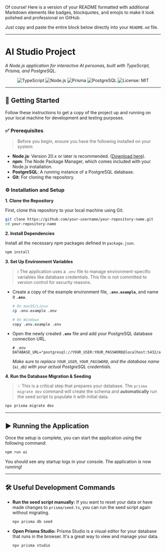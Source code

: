 Of course! Here is a version of your README formatted with additional Markdown elements like badges, blockquotes, and emojis to make it look polished and professional on GitHub.

Just copy and paste the entire block below directly into your `README.md` file.

---

# AI Studio Project

*A Node.js application for interactive AI personas, built with TypeScript, Prisma, and PostgreSQL.*

<p align="center">
  <img src="https://img.shields.io/badge/TypeScript-3178C6?style=for-the-badge&logo=typescript&logoColor=white" alt="TypeScript">
  <img src="https://img.shields.io/badge/Node.js-339933?style=for-the-badge&logo=nodedotjs&logoColor=white" alt="Node.js">
  <img src="https://img.shields.io/badge/Prisma-2D3748?style=for-the-badge&logo=prisma&logoColor=white" alt="Prisma">
  <img src="https://img.shields.io/badge/PostgreSQL-4169E1?style=for-the-badge&logo=postgresql&logoColor=white" alt="PostgreSQL">
  <img src="https://img.shields.io/badge/License-MIT-yellow.svg?style=for-the-badge" alt="License: MIT">
</p>

---

## 🚀 Getting Started

Follow these instructions to get a copy of the project up and running on your local machine for development and testing purposes.

### ✅ Prerequisites

> Before you begin, ensure you have the following installed on your system:

*   **Node.js**: Version 20.x or later is recommended. ([Download here](https://nodejs.org/)).
*   **npm**: The Node Package Manager, which comes included with your Node.js installation.
*   **PostgreSQL**: A running instance of a PostgreSQL database.
*   **Git**: For cloning the repository.

### ⚙️ Installation and Setup

**1. Clone the Repository**

First, clone this repository to your local machine using Git.

```bash
git clone https://github.com/your-username/your-repository-name.git
cd your-repository-name
```

**2. Install Dependencies**

Install all the necessary npm packages defined in `package.json`.

```bash
npm install
```

**3. Set Up Environment Variables**

> ℹ️ The application uses a `.env` file to manage environment-specific variables like database credentials. This file is not committed to version control for security reasons.

*   Create a copy of the example environment file, **`.env.example`**, and name it **`.env`**.

    ```bash
    # On macOS/Linux
    cp .env.example .env

    # On Windows
    copy .env.example .env
    ```

*   Open the newly created **`.env`** file and add your PostgreSQL database connection URL.

    ```dotenv
    # .env
    DATABASE_URL="postgresql://YOUR_USER:YOUR_PASSWORD@localhost:5432/ai_db"
    ```
    *Make sure to replace `YOUR_USER`, `YOUR_PASSWORD`, and the database name (`ai_db`) with your actual PostgreSQL credentials.*

**4. Run the Database Migration & Seeding**

> 💡 This is a critical step that prepares your database. The `prisma migrate dev` command will create the schema and **automatically** run the seed script to populate it with initial data.

```bash
npx prisma migrate dev
```

---

## ▶️ Running the Application

Once the setup is complete, you can start the application using the following command:

```bash
npm run ai
```

You should see any startup logs in your console. The application is now running!

---

## 🛠️ Useful Development Commands

*   **Run the seed script manually:**
    If you want to reset your data or have made changes to `prisma/seed.ts`, you can run the seed script again without migrating.
    ```bash
    npx prisma db seed
    ```

*   **Open Prisma Studio:**
    Prisma Studio is a visual editor for your database that runs in the browser. It's a great way to view and manage your data.
    ```bash
    npx prisma studio
    ```